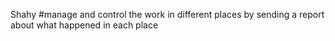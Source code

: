 Shahy
#manage and control the work in different places by sending a report about what happened in each place
